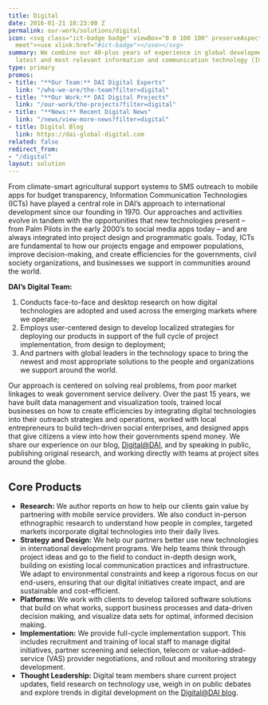 ```yaml
---
title: Digital
date: 2016-01-21 18:23:00 Z
permalink: our-work/solutions/digital
icon: <svg class="ict-badge badge" viewBox="0 0 100 100" preserveAspectRatio="xMinYMax
  meet"><use xlink:href="#ict-badge"></use></svg>
summary: We combine our 40-plus years of experience in global development with the
  latest and most relevant information and communication technology (ICT) tools.
type: primary
promos:
- title: "**Our Team:** DAI Digital Experts"
  link: "/who-we-are/the-team?filter=digital"
- title: "**Our Work:** DAI Digital Projects"
  link: "/our-work/the-projects?filter=digital"
- title: "**News:** Recent Digital News"
  link: "/news/view-more-news?filter=digital"
- title: Digital Blog
  link: https://dai-global-digital.com
related: false
redirect_from:
- "/digital"
layout: solution
---
```


From climate-smart agricultural support systems to SMS outreach to mobile apps for budget transparency, Information Communication Technologies (ICTs) have played a central role in DAI’s approach to international development since our founding in 1970. Our approaches and activities evolve in tandem with the opportunities that new technologies present – from Palm Pilots in the early 2000’s to social media apps today – and are always integrated into project design and programmatic goals. Today, ICTs are fundamental to how our projects engage and empower populations, improve decision-making, and create efficiencies for the governments, civil society organizations, and businesses we support in communities around the world.

**DAI’s Digital Team:**

1. Conducts face-to-face and desktop research on how digital technologies are adopted and used across the emerging markets where we operate;
2. Employs user-centered design to develop localized strategies for deploying our products in support of the full cycle of project implementation, from design to deployment;
3. And partners with global leaders in the technology space to bring the newest and most appropriate solutions to the people and organizations we support around the world.

Our approach is centered on solving real problems, from poor market linkages to weak government service delivery.  Over the past 15 years, we have built data management and visualization tools, trained local businesses on how to create efficiencies by integrating digital technologies into their outreach strategies and operations, worked with local entrepreneurs to build tech-driven social enterprises, and designed apps that give citizens a view into how their governments spend money.  We share our experience on our blog, [Digital@DAI](https://dai-global-digital.com), and by speaking in public, publishing original research, and working directly with teams at project sites around the globe. 

## Core Products

* **Research:** We author reports on how to help our clients gain value by partnering with mobile service providers. We also conduct in-person ethnographic research to understand how people in complex, targeted markets incorporate digital technologies into their daily lives.
* **Strategy and Design:** We help our partners better use new technologies in international development programs. We help teams think through project ideas and go to the field to conduct in-depth design work, building on existing local communication practices and infrastructure. We adapt to environmental constraints and keep a rigorous focus on our end-users, ensuring that our digital initiatives create impact, and are sustainable and cost-efficient. 
* **Platforms:** We work with clients to develop tailored software solutions that build on what works, support business processes and data-driven decision making, and visualize data sets for optimal, informed decision making.
* **Implementation:** We provide full-cycle implementation support. This includes recruitment and training of local staff to manage digital initiatives, partner screening and selection, telecom or value-added-service (VAS) provider negotiations, and rollout and monitoring strategy development.
* **Thought Leadership:** Digital team members share current project updates, field research on technology use, weigh in on public debates and explore trends in digital development on the [Digital@DAI blog](https://dai-global-digital.com). 
